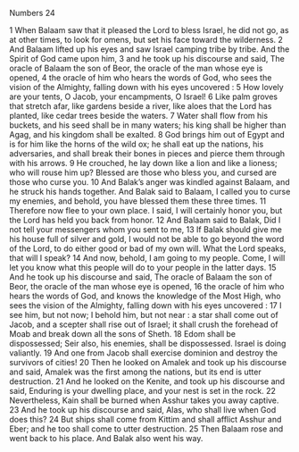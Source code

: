 Numbers 24

1	When Balaam saw that it pleased the Lord to bless Israel, he did not go, as at other times, to look for omens, but set his face toward the wilderness.
2	And Balaam lifted up his eyes and saw Israel camping tribe by tribe. And the Spirit of God came upon him,
3	and he took up his discourse and said, The oracle of Balaam the son of Beor, the oracle of the man whose eye is opened,
4	the oracle of him who hears the words of God, who sees the vision of the Almighty, falling down with his eyes uncovered :
5	How lovely are your tents, O Jacob, your encampments, O Israel!
6	Like palm groves that stretch afar, like gardens beside a river, like aloes that the Lord has planted, like cedar trees beside the waters.
7	Water shall flow from his buckets, and his seed shall be in many waters; his king shall be higher than Agag, and his kingdom shall be exalted.
8	God brings him out of Egypt and is for him like the horns of the wild ox; he shall eat up the nations, his adversaries, and shall break their bones in pieces and pierce them through with his arrows.
9	He crouched, he lay down like a lion and like a lioness; who will rouse him up? Blessed are those who bless you, and cursed are those who curse you.
10	And Balak’s anger was kindled against Balaam, and he struck his hands together. And Balak said to Balaam, I called you to curse my enemies, and behold, you have blessed them these three times.
11	Therefore now flee to your own place. I said, I will certainly honor you, but the Lord has held you back from honor.
12	And Balaam said to Balak, Did I not tell your messengers whom you sent to me,
13	If Balak should give me his house full of silver and gold, I would not be able to go beyond the word of the Lord, to do either good or bad of my own will. What the Lord speaks, that will I speak?
14	And now, behold, I am going to my people. Come, I will let you know what this people will do to your people in the latter days.
15	And he took up his discourse and said, The oracle of Balaam the son of Beor, the oracle of the man whose eye is opened,
16	the oracle of him who hears the words of God, and knows the knowledge of the Most High, who sees the vision of the Almighty, falling down with his eyes uncovered :
17	I see him, but not now; I behold him, but not near : a star shall come out of Jacob, and a scepter shall rise out of Israel; it shall crush the forehead of Moab and break down all the sons of Sheth.
18	Edom shall be dispossessed; Seir also, his enemies, shall be dispossessed. Israel is doing valiantly.
19	And one from Jacob shall exercise dominion and destroy the survivors of cities!
20	Then he looked on Amalek and took up his discourse and said, Amalek was the first among the nations, but its end is utter destruction.
21	And he looked on the Kenite, and took up his discourse and said, Enduring is your dwelling place, and your nest is set in the rock.
22	Nevertheless, Kain shall be burned when Asshur takes you away captive.
23	And he took up his discourse and said, Alas, who shall live when God does this?
24	But ships shall come from Kittim and shall afflict Asshur and Eber; and he too shall come to utter destruction.
25	Then Balaam rose and went back to his place. And Balak also went his way.

